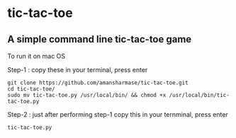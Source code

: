 # tic-tac-toe
A simple command line tic-tac-toe game
-----
To run it on mac OS

Step-1 : copy these in your terminal, press enter
````
git clone https://github.com/amansharmase/tic-tac-toe.git
cd tic-tac-toe/
sudo mv tic-tac-toe.py /usr/local/bin/ && chmod +x /usr/local/bin/tic-tac-toe.py
````
Step-2 : just after performing step-1 copy this in your ternminal, press enter 
````
tic-tac-toe.py
````
